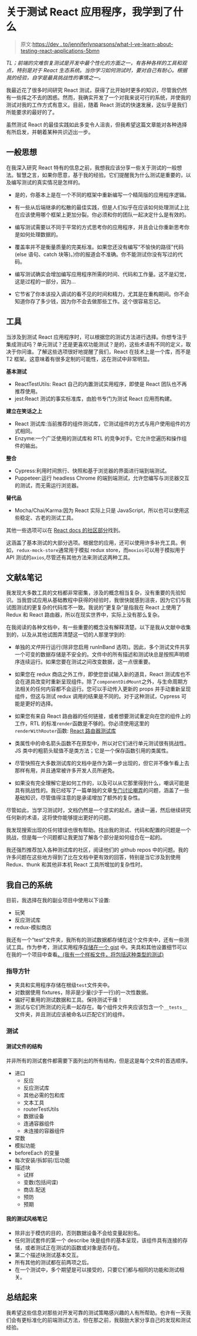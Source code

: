 # 关于测试 React 应用程序，我学到了什么

> 原文:[https://dev . to/jenniferlynparsons/what-I-ve-learn-about-testing-react-applications-5bmn](https://dev.to/jenniferlynparsons/what-i-ve-learned-about-testing-react-applications-5bmn)

*TL；前端的灾难恢复测试是开发中最个性化的方面之一，有各种各样的工具和观点，特别是对于 React 生态系统。当你学习如何测试时，要对自己有耐心。根据我的经验，自学是最具挑战性的事情之一。*

我最近花了很多时间研究 React 测试，获得了比开始时更多的知识，尽管我仍然有一些挥之不去的困惑。然而，我确实开发了一个对我来说可行的系统，并使我的测试对我的工作方式有意义。目前，随着 React 测试的快速发展，这似乎是我们所能要求的最好的了。

虽然测试 React 的最佳实践如此多变令人沮丧，但我希望这篇文章能对各种选择有所启发，并朝着某种共识迈出一步。

## [](#general-thoughts)一般思想

在我深入研究 React 特有的信息之前，我想我应该分享一些关于测试的一般想法。智慧之言，如果你愿意，基于我的经验。它们提醒我为什么测试是重要的，以及编写测试的真实情况是怎样的。

*   是的，你基本上是在一个不同的框架中重新编写一个精简版的应用程序逻辑。

*   有一些从后端继承的松散的最佳实践，但是人们似乎在应该如何处理测试上比在应该使用哪个框架上更加分裂。你必须和你的团队一起决定什么是有效的。

*   编写测试需要以不同于平常的方式思考你的应用程序，并且会让你重新思考你是如何处理数据的。

*   覆盖率并不是衡量质量的完美标准。如果您还没有编写“不愉快的路径”代码(else 语句、catch 块等)。)你的报道会不准确。你不能测试你没有写过的代码。

*   编写测试确实会增加编写应用程序所需的时间、代码和工作量。这不是幻觉，这是过程的一部分，因为...

*   它节省了你本该投入调试的看不见的时间和精力，尤其是在重构期间。你不会知道你存了多少钱，因为你不会去做那些工作。这个很容易忘记。

## [](#tools)工具

当涉及到测试 React 应用程序时，可以根据您的测试方法进行选择。你想专注于集成测试吗？单元测试？还是更喜欢功能测试？是的，这些术语有不同的定义，取决于你问谁。了解这些选项很好地提醒了我们，React 在技术上是一个库，而不是 T2 框架。这意味着有很多定制的可能性，这在测试中非常明显。

**基本测试**

*   ReactTestUtils: React 自己的内置测试实用程序，即使是 React 团队也不再推荐使用。
*   jest:React 测试的事实标准库，由脸书专门为测试 React 应用而构建。

**建立在笑话之上**

*   React 测试库:当前推荐的组件测试库，它测试组件的方式与用户使用组件的方式相同。
*   Enzyme:一个广泛使用的测试库和 RTL 的竞争对手。它允许您遍历和操作组件的输出。

**整合**

*   Cypress:利用时间旅行、快照和基于浏览器的界面进行端到端测试。
*   Puppeteer:运行 headless Chrome 的端到端测试，允许您编写与浏览器交互的测试，而无需运行浏览器。

**替代品**

*   Mocha/Chai/Karma:因为 React 实际上只是 JavaScript，所以也可以使用这些稳定、古老的测试工具。

其他一些选项可以在 [React docs 的社区部分](https://reactjs.org/community/testing.html)找到。

这涵盖了基本测试的大部分选项。根据您的应用，还可以使用许多补充工具。例如，`redux-mock-store`通常用于模拟 redux store，而`moxios`可以用于模拟用于 API 测试的`axios`,尽管还有其他方法来测试这两种工具。

## [](#documentation-amp-notes)文献&笔记

我发现大多数工具的文档都非常密集，涉及的概念相当复杂，没有重要的先验知识。当我尝试应用从基础教程中获得的经验时，我很快就感到沮丧，因为它们与我试图测试的更复杂的代码库不一致。我说的“更复杂”是指我在 React 上使用了 Redux 和 React 路由器，所以在现实世界中，实际上没有那么复杂。

在我阅读的各种文档中，有一些重要的概念没有解释清楚。以下是我从文献中收集到的，以及从其他试图弄清楚这一切的人那里学到的:

*   单独的*文件*并行运行(除非您启用 runInBand 选项)。因此，多个测试文件共享一个可变的数据存储是不安全的。文件中的所有描述和测试块总是按照声明顺序连续运行。如果您要在测试之间改变数据，这一点很重要。

*   如果您在 redux 商店之外工作，即使您尝试输入新的道具，React 测试库也不会在道具改变时重新呈现组件。除了`componentDidMount`之外，与生命周期方法相关的任何内容都不会运行。您可以手动传入更新的 props 并手动重新呈现组件，但这与测试 redux 调用的结果是不同的。对于这种测试，Cypress 可能是更好的选择。

*   如果您有来自 React 路由器的任何链接，或者想要测试重定向在您的组件上的工作，RTL 的标准`render`函数是不够的。你必须使用这里的`renderWithRouter`函数: [React 路由器测试库](https://testing-library.com/docs/example-react-router)

*   类属性中的命名箭头函数不在原型中，所以对它们进行单元测试很有挑战性。JS 类中的粗箭头赋值不是类方法；它是一个保存函数引用的类属性。

*   尽管快照在大多数测试库的文档中是作为第一步出现的，但它并不像乍看上去那样有用，并且通常被许多开发人员所避免。

*   如果没有完全理解它是如何工作的，以及可以从它那里得到什么，嘲讽可能是具有挑战性的。我已经写了一篇单独的文章[专门讨论嘲弄](https://dev.to/jenniferlynparsons/a-bit-about-jest-mocks-2o7k)的问题，涵盖了一些基础知识，尽管值得注意的是承诺增加了额外的复杂性。

尽管如此，当学习测试时，文档仍然是一个坚实的起点。通读一遍，然后继续研究任何新的术语，这将使你能够提出更好的问题。

我发现搜索出现的任何错误也很有帮助。找出我的测试、代码和配置的问题是一个挑战，但是每一个问题都让我更加了解各个部分是如何组合在一起的。

我还强烈推荐加入各种测试库的社区，阅读他们的 github repos 中的问题。我的许多问题在这些地方得到了比在文档中更有效的回答，特别是当它涉及到使用 Redux、thunk 和其他非本机 React 工具所增加的复杂性时。

## [](#my-own-system)我自己的系统

目前，我选择在我的副业项目中使用以下设置:

*   玩笑
*   反应测试库
*   redux-模拟商店

我还有一个“test”文件夹，我所有的测试数据都存储在这个文件夹中，还有一些测试工具。作为参考，测试实用程序[存储在一个 gist](https://gist.github.com/jenniferlynparsons/fe79f5c1a7a00da44c7f53fff99c1cd7) 中。夹具和其他设置细节可以在我的一个项目中查看[。(我有一个样板文件，将包括这种类型的测试)](https://github.com/jenniferlynparsons/cuppa-webpack)

### [](#guidelines)指导方针

*   夹具和实用程序存储在根级`test`文件夹中。
*   对数据使用 fixtures，除非是少量(少于一行)的一次性数据。
*   偏好可重用的测试数据和工具。保持测试干燥！
*   测试与它们所测试的元素一起存在。每个组件文件夹应该包含一个`__tests__`文件夹，并且测试应该被命名以匹配它们的组件。

### [](#tests)测试

#### [](#structure-of-a-test-file)测试文件的结构

并非所有的测试套件都需要下面列出的所有结构，但是这是每个文件的首选顺序。

*   进口
    *   反应
    *   反应测试库
    *   其他必需的包和库
    *   文本工具
    *   routerTestUtils
    *   数据设备
    *   连通容器组件
    *   未连接的容器组件
*   常数
*   模拟功能
*   beforeEach 的变量
*   每次安装/拆卸前/后功能
*   描述块
    *   试样
    *   变数(包括间谍)
    *   商店.配送
    *   预防
    *   预期

#### [](#notes-on-my-testing-style)我的测试风格笔记

*   除非出于模仿的目的，否则数据设备不会给变量起别名。
*   任何测试套件的第一个 describe 块是组件的基本呈现，该组件具有连接的存储，或者测试正在测试的函数或对象是否存在。
*   第二个描述块测试基本交互。
*   所有其他的测试都在前两项之后。
*   在一个测试中，多个期望是可以接受的，只要它们都与相同的功能和测试相关。

## [](#wrap-up)总结起来

我希望这些信息对那些对开发可靠的测试策略感兴趣的人有所帮助。也许有一天我们会有更标准化的前端测试方法，但在那之前，我鼓励大家分享自己的发现和测试经验。